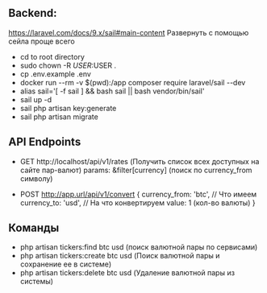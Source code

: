 ## Backend:
https://laravel.com/docs/9.x/sail#main-content Развернуть с помощью сейла проще всего


- cd to root directory
- sudo chown -R $USER:$USER .
- cp .env.example .env
- docker run --rm -v $(pwd):/app composer require laravel/sail --dev
- alias sail='[ -f sail ] && bash sail || bash vendor/bin/sail'
- sail up -d
- sail php artisan key:generate
- sail php artisan migrate

## API Endpoints
- GET http://localhost/api/v1/rates (Получить список всех доступных на сайте пар-валют) params: &filter[currency] (поиск по currency_from символу)

- POST http://app.url/api/v1/convert
    {
        currency_from: 'btc', // Что имеем
        currency_to: 'usd', // На что конвертируем
        value: 1 (кол-во валюты)
    }


## Команды
- php artisan tickers:find btc usd (поиск валютной пары по сервисами)
-  php artisan tickers:create btc usd (Поиск валютной пары и сохранение ее в системе)
-  php artisan tickers:delete btc usd (Удаление валютной пары из системы)

